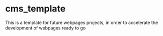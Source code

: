 # cms_template
This is a template for future webpages projects, in order to accelerate the development of webpages ready to go
